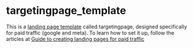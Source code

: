 # targetingpage_template

This is a [landing page template](https://targetingpage.com) called targetingpage, designed specifically for paid traffic (google and meta). To learn how to set it up, follow the articles at [Guide to creating landing pages for paid traffic](https://targetingpage.com/blog)

